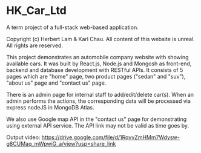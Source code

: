 # HK_Car_Ltd
A term project of a full-stack web-based application.

Copyright (c) Herbert Lam & Karl Chau. All content of this website is unreal. All rights are reserved.

This project demonstrates an automobile company website with showing available cars. It was built by React.js, Node.js and Mongosh as front-end, backend and database development with RESTful APIs. It consists of 5 pages which are "home" page, two product pages ("sedan" and "suv"), "about us" page and "contact us" page.

There is an admin page for internal staff to add/edit/delete car(s). When an admin performs the actions, the corresponding data will be processed via express nodeJS in MongoDB Atlas.

We also use Google map API in the "contact us" page for demonstrating using external API service. The API link may not be valid as time goes by.

Output video: https://drive.google.com/file/d/1RqvvZmHMm7Wdysw-g8CUMaq_mWpwiG_a/view?usp=share_link
